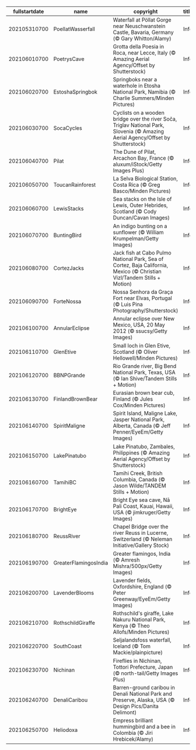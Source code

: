 |fullstartdate|name|copyright|title|image|
|--|--|--|--|--|
202105310700|PoellatWasserfall|Waterfall at Pöllat Gorge near Neuschwanstein Castle, Bavaria, Germany (© Gary Whitton/Alamy)|Info|![](/en-AU/2021/06/202105310700PoellatWasserfall.jpg)|
202106010700|PoetrysCave|Grotta della Poesia in Roca, near Lecce, Italy (© Amazing Aerial Agency/Offset by Shutterstock)|Info|![](/en-AU/2021/06/202106010700PoetrysCave.jpg)|
202106020700|EstoshaSpringbok|Springboks near a waterhole in Etosha National Park, Namibia (© Charlie Summers/Minden Pictures)|Info|![](/en-AU/2021/06/202106020700EstoshaSpringbok.jpg)|
202106030700|SocaCycles|Cyclists on a wooden bridge over the river Soča, Triglav National Park, Slovenia (© Amazing Aerial Agency/Offset by Shutterstock)|Info|![](/en-AU/2021/06/202106030700SocaCycles.jpg)|
202106040700|Pilat|The Dune of Pilat, Arcachon Bay, France (© aluxum/iStock/Getty Images Plus)|Info|![](/en-AU/2021/06/202106040700Pilat.jpg)|
202106050700|ToucanRainforest|La Selva Biological Station, Costa Rica (© Greg Basco/Minden Pictures)|Info|![](/en-AU/2021/06/202106050700ToucanRainforest.jpg)|
202106060700|LewisStacks|Sea stacks on the Isle of Lewis, Outer Hebrides, Scotland (© Cody Duncan/Cavan Images)|Info|![](/en-AU/2021/06/202106060700LewisStacks.jpg)|
202106070700|BuntingBird|An indigo bunting on a sunflower (© William Krumpelman/Getty Images)|Info|![](/en-AU/2021/06/202106070700BuntingBird.jpg)|
202106080700|CortezJacks|Jack fish at Cabo Pulmo National Park, Sea of Cortez, Baja California, Mexico (© Christian Vizl/Tandem Stills + Motion)|Info|![](/en-AU/2021/06/202106080700CortezJacks.jpg)|
202106090700|ForteNossa|Nossa Senhora da Graça Fort near Elvas, Portugal (© Luis Pina Photography/Shutterstock)|Info|![](/en-AU/2021/06/202106090700ForteNossa.jpg)|
202106100700|AnnularEclipse|Annular eclipse over New Mexico, USA, 20 May 2012 (© ssucsy/Getty Images)|Info|![](/en-AU/2021/06/202106100700AnnularEclipse.jpg)|
202106110700|GlenEtive|Small loch in Glen Etive, Scotland (© Oliver Hellowell/Minden Pictures)|Info|![](/en-AU/2021/06/202106110700GlenEtive.jpg)|
202106120700|BBNPGrande|Rio Grande river, Big Bend National Park, Texas, USA (© Ian Shive/Tandem Stills + Motion)|Info|![](/en-AU/2021/06/202106120700BBNPGrande.jpg)|
202106130700|FinlandBrownBear|Eurasian brown bear cub, Finland (© Jules Cox/Minden Pictures)|Info|![](/en-AU/2021/06/202106130700FinlandBrownBear.jpg)|
202106140700|SpiritMaligne|Spirit Island, Maligne Lake, Jasper National Park, Alberta, Canada (© Jeff Penner/EyeEm/Getty Images)|Info|![](/en-AU/2021/06/202106140700SpiritMaligne.jpg)|
202106150700|LakePinatubo|Lake Pinatubo, Zambales, Philippines (© Amazing Aerial Agency/Offset by Shutterstock)|Info|![](/en-AU/2021/06/202106150700LakePinatubo.jpg)|
202106160700|TamihiBC|Tamihi Creek, British Columbia, Canada (© Jason Wilde/TANDEM Stills + Motion)|Info|![](/en-AU/2021/06/202106160700TamihiBC.jpg)|
202106170700|BrightEye|Bright Eye sea cave, Nā Pali Coast, Kauai, Hawaii, USA (© jimkruger/Getty Images)|Info|![](/en-AU/2021/06/202106170700BrightEye.jpg)|
202106180700|ReussRiver|Chapel Bridge over the river Reuss in Lucerne, Switzerland (© Neleman Initiative/Gallery Stock)|Info|![](/en-AU/2021/06/202106180700ReussRiver.jpg)|
202106190700|GreaterFlamingosIndia|Greater flamingos, India (© Amresh Mishra/500px/Getty Images)|Info|![](/en-AU/2021/06/202106190700GreaterFlamingosIndia.jpg)|
202106200700|LavenderBlooms|Lavender fields, Oxfordshire, England (© Peter Greenway/EyeEm/Getty Images)|Info|![](/en-AU/2021/06/202106200700LavenderBlooms.jpg)|
202106210700|RothschildGiraffe|Rothschild's giraffe, Lake Nakuru National Park, Kenya (© Theo Allofs/Minden Pictures)|Info|![](/en-AU/2021/06/202106210700RothschildGiraffe.jpg)|
202106220700|SouthCoast|Seljalandsfoss waterfall, Iceland (© Tom Mackie/plainpicture)|Info|![](/en-AU/2021/06/202106220700SouthCoast.jpg)|
202106230700|Nichinan|Fireflies in Nichinan, Tottori Prefecture, Japan (© north-tail/Getty Images Plus)|Info|![](/en-AU/2021/06/202106230700Nichinan.jpg)|
202106240700|DenaliCaribou|Barren-ground caribou in Denali National Park and Preserve, Alaska, USA (© Design Pics/Danita Delimont)|Info|![](/en-AU/2021/06/202106240700DenaliCaribou.jpg)|
202106250700|Heliodoxa|Empress brilliant hummingbird and a bee in Colombia (© Jiri Hrebicek/Alamy)|Info|![](/en-AU/2021/06/202106250700Heliodoxa.jpg)|
